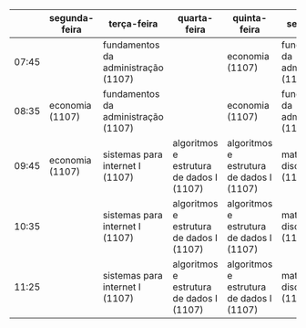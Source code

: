 |       | segunda-feira   | terça-feira                         | quarta-feira                             | quinta-feira                             | sexta-feira                         |
| ----- | --------------- | ----------------------------------- | ---------------------------------------- | ---------------------------------------- | ----------------------------------- |
| 07:45 |                 | fundamentos da administração (1107) |                                          | economia (1107)                          | fundamentos da administração (1107) |
| 08:35 | economia (1107) | fundamentos da administração (1107) |                                          | economia (1107)                          | fundamentos da administração (1107) |
| 09:45 | economia (1107) | sistemas para internet I (1107)     | algoritmos e estrutura de dados I (1107) | algoritmos e estrutura de dados I (1107) | matemática discreta (1107)          |
| 10:35 |                 | sistemas para internet I (1107)     | algoritmos e estrutura de dados I (1107) | algoritmos e estrutura de dados I (1107) | matemática discreta (1107)          |
| 11:25 |                 | sistemas para internet I (1107)     | algoritmos e estrutura de dados I (1107) | algoritmos e estrutura de dados I (1107) | matemática discreta (1107)          |